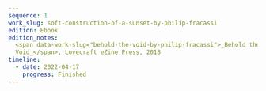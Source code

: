 ```yaml
---
sequence: 1
work_slug: soft-construction-of-a-sunset-by-philip-fracassi
edition: Ebook
edition_notes:
  <span data-work-slug="behold-the-void-by-philip-fracassi">_Behold the
  Void_</span>, Lovecraft eZine Press, 2018
timeline:
  - date: 2022-04-17
    progress: Finished
---
```

